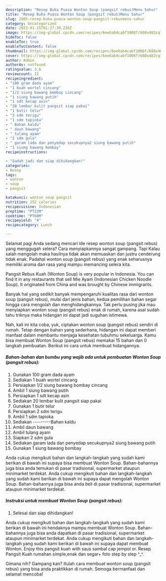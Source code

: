 ```yaml
---
description: "Resep Buka Puasa Wonton Soup (pangsit rebus)Menu Sahur"
title: "Resep Buka Puasa Wonton Soup (pangsit rebus)Menu Sahur"
slug: 2805-resep-buka-puasa-wonton-soup-pangsit-rebusmenu-sahur
category: Uncategorized
date: 2023-01-15T01:27:39.236Z
image: https://img-global.cpcdn.com/recipes/6ee6ab4cabf1008f/680x482cq70/wonton-soup-pangsit-rebus-foto-resep-utama.jpg
hideToc: false
enableToc: true
enableTocContent: false
thumbnail: https://img-global.cpcdn.com/recipes/6ee6ab4cabf1008f/680x482cq70/wonton-soup-pangsit-rebus-foto-resep-utama.jpg
cover: https://img-global.cpcdn.com/recipes/6ee6ab4cabf1008f/680x482cq70/wonton-soup-pangsit-rebus-foto-resep-utama.jpg
author: Admin
authorAv: notfound
ratingvalue: 3.6
reviewcount: 12
recipeingredient:
- "100 gram dada ayam"
- "1 buah wortel cincang"
- "1/2 siung bawang bombay cincang"
- "1 siung bawang putih"
- "1 sdt kecap asin"
- "20 lembar kulit pangsit siap pakai"
- "1 butir telur"
- "2 sdm terigu"
- "1 sdm tapioka"
- " Bahan kaldu"
- " daun bawang"
- " tulang ayam"
- "2 sdm gula"
- " garam lada dan penyedap secukupnya2 siung bawang putih"
- "1 siung bawang bombay"
recipeinstructions:

- "Sudah jadi dan siap dihidangkan!"
categories:
- Resep
tags:
- wonton
- soup
- pangsit

katakunci: wonton soup pangsit 
nutrition: 252 calories
recipecuisine: Indonesian
preptime: "PT22M"
cooktime: "PT60M"
recipeyield: "4"
recipecategory: Lunch

---
```



Selamat pagi Anda sedang mencari ide resep wonton soup (pangsit rebus) yang menggugah selera? Cara menyiapkannya sangat gampang. Tapi Kalau salah mengolah maka hasilnya tidak akan memuaskan dan justru cenderung tidak enak. Padahal wonton soup (pangsit rebus) yang enak seharusnya memiliki aroma dan rasa yang mampu memancing selera kita.


Pangsit Rebus Kuah (Wonton Soup) is very popular in Indonesia. You can find it in any restaurants that sell Mie Ayam (Indonesian Chicken Noodle Soup). It originated from China and was brought by Chinese immigrants.

Banyak hal yang sedikit banyak mempengaruhi kualitas rasa dari wonton soup (pangsit rebus), mulai dari jenis bahan, kedua pemilihan bahan segar hingga cara mengolah dan menghidangkannya. Tak perlu pusing jika mau menyiapkan wonton soup (pangsit rebus) enak di rumah, karena asal sudah tahu triknya maka hidangan ini dapat jadi suguhan istimewa.


Nah, kali ini kita coba, yuk, ciptakan wonton soup (pangsit rebus) sendiri di rumah. Tetap dengan bahan yang sederhana, hidangan ini dapat memberi manfaat dalam membantu menjaga kesehatan tubuhmu sekeluarga. Kamu bisa membuat Wonton Soup (pangsit rebus) memakai 15 bahan dan 0 langkah pembuatan. Berikut ini cara untuk membuat hidangannya.

<!--inarticleads1-->

##### Bahan-bahan dan bumbu yang wajib ada untuk pembuatan Wonton Soup (pangsit rebus):

1. Gunakan 100 gram dada ayam
1. Sediakan 1 buah wortel cincang
1. Persiapkan 1/2 siung bawang bombay cincang
1. Ambil 1 siung bawang putih
1. Persiapkan 1 sdt kecap asin
1. Sediakan 20 lembar kulit pangsit siap pakai
1. Gunakan 1 butir telur
1. Persiapkan 2 sdm terigu
1. Ambil 1 sdm tapioka
1. Sediakan  ---------Bahan kaldu
1. Ambil  daun bawang
1. Ambil  tulang ayam
1. Siapkan 2 sdm gula
1. Sediakan  garam lada dan penyedap secukupnya2 siung bawang putih
1. Gunakan 1 siung bawang bombay


Anda cukup mengikuti bahan dan langkah-langkah yang sudah kami berikan di bawah ini supaya bisa membuat Wonton Soup. Bahan-bahannya juga bisa anda temukan di pasar tradisional, supermarket ataupun minimarket terdekat. Anda cukup mengikuti bahan dan langkah-langkah yang sudah kami berikan di bawah ini supaya dapat mengolah Wonton Soup. Bahan-bahannya juga bisa anda beli di pasar tradisional, supermarket ataupun minimarket terdekat. 

<!--inarticleads2-->

##### Instruksi untuk membuat Wonton Soup (pangsit rebus):


1. Selesai dan siap dihidangkan!

Anda cukup mengikuti bahan dan langkah-langkah yang sudah kami berikan di bawah ini hendaknya mampu membuat Wonton Soup. Bahan-bahannya juga bisa anda dapatkan di pasar tradisional, supermarket ataupun minimarket terdekat. Anda cukup mengikuti bahan dan langkah-langkah yang sudah kami berikan di bawah ini supaya dapat membuat Wonton. Enjoy this pangsit kuah with saus sambal cap jempol or. Resep Pangsit Kuah rumahan simple,enak dan segar+ foto step by step ^_^. 

Gimana nih? Gampang kan? Itulah cara membuat wonton soup (pangsit rebus) yang bisa anda praktikkan di rumah. Semoga bermanfaat dan selamat mencoba!
